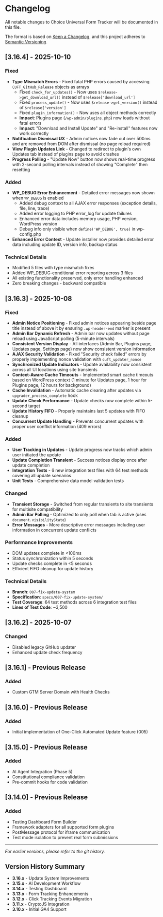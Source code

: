 # Changelog

All notable changes to Choice Universal Form Tracker will be documented in this file.

The format is based on [Keep a Changelog](https://keepachangelog.com/en/1.0.0/),
and this project adheres to [Semantic Versioning](https://semver.org/spec/v2.0.0.html).

## [3.16.4] - 2025-10-10

### Fixed
- **Type Mismatch Errors** - Fixed fatal PHP errors caused by accessing `CUFT_GitHub_Release` objects as arrays
  - Fixed `check_for_updates()` - Now uses `$release->get_download_url()` instead of `$release['download_url']`
  - Fixed `process_update()` - Now uses `$release->get_version()` instead of `$release['version']`
  - Fixed `plugin_information()` - Now uses all object methods correctly
  - **Impact**: Plugins page (`/wp-admin/plugins.php`) now loads without fatal errors
  - **Impact**: "Download and Install Update" and "Re-install" features now work correctly
- **Notification Dismissal UX** - Admin notices now fade out over 500ms and are removed from DOM after dismissal (no page reload required)
- **View Plugin Updates Link** - Changed to redirect to plugin's own Updates tab instead of plugins page to avoid crashes
- **Progress Polling** - "Update Now" button now shows real-time progress with 2-second polling intervals instead of showing "Complete" then resetting

### Added
- **WP_DEBUG Error Enhancement** - Detailed error messages now shown when `WP_DEBUG` is enabled
  - Added debug context to all AJAX error responses (exception details, file, line, trace)
  - Added error logging to PHP error_log for update failures
  - Enhanced error data includes memory usage, PHP version, WordPress version
  - Debug info only visible when `define('WP_DEBUG', true)` in wp-config.php
- **Enhanced Error Context** - Update installer now provides detailed error data including update ID, version info, backup status

### Technical Details
- Modified 5 files with type mismatch fixes
- Added WP_DEBUG-conditional error reporting across 3 files
- All existing functionality preserved, only error handling enhanced
- Zero breaking changes - backward compatible

## [3.16.3] - 2025-10-08

### Fixed
- **Admin Notice Positioning** - Fixed admin notices appearing beside page title instead of above it by ensuring `.wp-header-end` marker is present
- **Admin Bar Dynamic Refresh** - Admin bar now updates without page reload using JavaScript polling (5-minute intervals)
- **Consistent Version Display** - All interfaces (Admin Bar, Plugins page, Updates page, Settings page) now show consistent version information
- **AJAX Security Validation** - Fixed "Security check failed" errors by properly implementing nonce validation with `cuft_updater_nonce`
- **Synchronized Update Indicators** - Update availability now consistent across all UI locations using site transients
- **Context-Aware Cache Timeouts** - Implemented smart cache timeouts based on WordPress context (1 minute for Updates page, 1 hour for Plugins page, 12 hours for background)
- **Cache Invalidation** - Automatic cache clearing after updates via `upgrader_process_complete` hook
- **Update Check Performance** - Update checks now complete within 5-second target
- **Update History FIFO** - Properly maintains last 5 updates with FIFO cleanup
- **Concurrent Update Handling** - Prevents concurrent updates with proper user conflict information (409 errors)

### Added
- **User Tracking in Updates** - Update progress now tracks which admin user initiated the update
- **Update Completion Transient** - Success notices display once after update completion
- **Integration Tests** - 6 new integration test files with 64 test methods covering all update scenarios
- **Unit Tests** - Comprehensive data model validation tests

### Changed
- **Transient Storage** - Switched from regular transients to site transients for multisite compatibility
- **Admin Bar Polling** - Optimized to only poll when tab is active (uses `document.visibilityState`)
- **Error Messages** - More descriptive error messages including user information in concurrent update conflicts

### Performance Improvements
- DOM updates complete in <100ms
- Status synchronization within 5 seconds
- Update checks complete in <5 seconds
- Efficient FIFO cleanup for update history

### Technical Details
- **Branch**: `007-fix-update-system`
- **Specification**: `specs/007-fix-update-system/`
- **Test Coverage**: 64 test methods across 6 integration test files
- **Lines of Test Code**: ~3,500

## [3.16.2] - 2025-10-07

### Changed
- Disabled legacy GitHub updater
- Enhanced update check frequency

## [3.16.1] - Previous Release

### Added
- Custom GTM Server Domain with Health Checks

## [3.16.0] - Previous Release

### Added
- Initial implementation of One-Click Automated Update feature (005)

## [3.15.0] - Previous Release

### Added
- AI Agent Integration (Phase 5)
- Constitutional compliance validation
- Pre-commit hooks for code validation

## [3.14.0] - Previous Release

### Added
- Testing Dashboard Form Builder
- Framework adapters for all supported form plugins
- PostMessage protocol for iframe communication
- Test mode isolation to prevent real form submissions

---

*For earlier versions, please refer to the git history.*

## Version History Summary

- **3.16.x** - Update System Improvements
- **3.15.x** - AI Development Workflow
- **3.14.x** - Testing Dashboard
- **3.13.x** - Form Tracking Enhancements
- **3.12.x** - Click Tracking Events Migration
- **3.11.x** - CryptoJS Integration
- **3.10.x** - Initial GA4 Support
